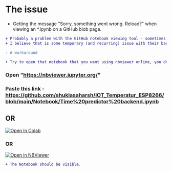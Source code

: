 # The issue

- Getting the message "Sorry, something went wrong. Reload?" when viewing an *.ipynb on a GitHub blob page.
```diff
+ Probably a problem with the GitHub notebook viewing tool - sometimes github fails to render the ipynb notebooks, 
+ I believe that is some temporary (and recurring) issue with their backend

- A workaround

+ Try to open that notebook that you want using nbviewer online, you don't need to install it.
```
### Open "https://nbviewer.jupyter.org/"
### Paste this link - https://github.com/shuklasaharsh/IOT_Temperatur_ESP8266/blob/main/Notebook/Time%20predictor%20backend.ipynb

## OR
[![Open In Colab](https://colab.research.google.com/assets/colab-badge.svg)](https://colab.research.google.com/github/shuklasaharsh/IOT_Temperatur_ESP8266/blob/main/Notebook/Time%20predictor%20backend.ipynb)

### OR

[![Open in NBViewer](https://user-images.githubusercontent.com/2791223/29387450-e5654c72-8294-11e7-95e4-090419520edb.png)](https://nbviewer.jupyter.org/github/shuklasaharsh/IOT_Temperatur_ESP8266/blob/main/Notebook/Time%20predictor%20backend.ipynb)

```diff
+ The Notebook should be visible.
```
